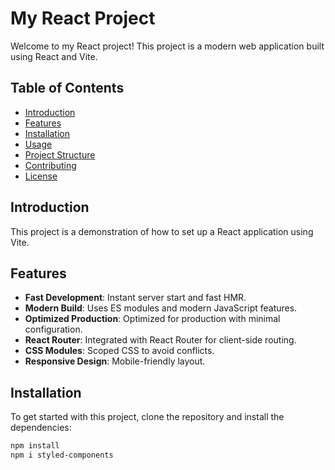 # My React Project

Welcome to my React project! This project is a modern web application built using React and Vite.

## Table of Contents

- [Introduction](#introduction)
- [Features](#features)
- [Installation](#installation)
- [Usage](#usage)
- [Project Structure](#project-structure)
- [Contributing](#contributing)
- [License](#license)

## Introduction

This project is a demonstration of how to set up a React application using Vite.

## Features

- **Fast Development**: Instant server start and fast HMR.
- **Modern Build**: Uses ES modules and modern JavaScript features.
- **Optimized Production**: Optimized for production with minimal configuration.
- **React Router**: Integrated with React Router for client-side routing.
- **CSS Modules**: Scoped CSS to avoid conflicts.
- **Responsive Design**: Mobile-friendly layout.

## Installation

To get started with this project, clone the repository and install the dependencies:

```bash
npm install
npm i styled-components
```
